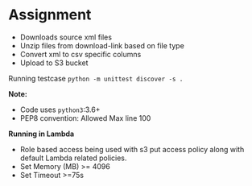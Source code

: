 # **Assignment**
- Downloads source xml files
- Unzip files from download-link based on file type
- Convert xml to csv specific columns
- Upload to S3 bucket


Running testcase
`python -m unittest discover -s .`


**Note:**
- Code uses `python3`:3.6+
- PEP8 convention: Allowed Max line 100


**Running in Lambda**
- Role based access being used with s3 put access policy along with default Lambda related policies.
- Set Memory (MB) >= 4096
- Set Timeout >=75s